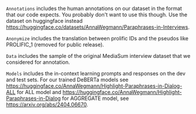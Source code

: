 `Annotations` includes the human annotations on our dataset in the format that our code expects. You probably don't want to use this though. Use the dataset on huggingface instead https://huggingface.co/datasets/AnnaWegmann/Paraphrases-in-Interviews. 

`Anonymize` includes the translation between prolific IDs and the pseudos like PROLIFIC_1 (removed for public release).

`Data` includes the sample of the original MediaSum interview dataset that we considered for annotation.

`Models` includes the in-context learning prompts and responses on the dev and test sets. For our trained DeBERTa models see https://huggingface.co/AnnaWegmann/Highlight-Paraphrases-in-Dialog-ALL for ALL model and https://huggingface.co/AnnaWegmann/Highlight-Paraphrases-in-Dialog for AGGREGATE model, see https://arxiv.org/abs/2404.06670.